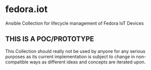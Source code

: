 # fedora.iot
Ansible Collection for lifecycle management of Fedora IoT Devices

## THIS IS A POC/PROTOTYPE
This Collection should really not be used by anyone for any serious purposes as
its current implementation is subject to change in non-compatible ways as
different ideas and concepts are iterated upon.


